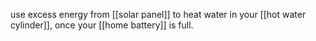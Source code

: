 
use excess energy from [[solar panel]] to heat water in your [[hot water cylinder]], once your [[home battery]] is full.
